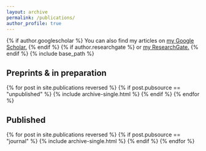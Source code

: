 ```yaml
---
layout: archive
permalink: /publications/
author_profile: true
---
```


{% if author.googlescholar %}
  You can also find my articles on <u><a href="{{author.googlescholar}}">my Google Scholar</a>.</u>
{% endif %}
{% if author.researchgate %}
or <u><a href="{{author.researchgate}}">my ResearchGate</a>.</u>
{% endif %}
{% include base_path %}

## Preprints & in preparation

{% for post in site.publications reversed %}
  {% if post.pubsource == "unpublished" %}
    {% include archive-single.html %}
  {% endif %}
{% endfor %}

## Published

{% for post in site.publications reversed %}
  {% if post.pubsource == "journal" %}
    {% include archive-single.html %}
  {% endif %}
{% endfor %}
